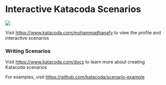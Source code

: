 # Interactive Katacoda Scenarios

[![](http://shields.katacoda.com/katacoda/mohammadhanafy/count.svg)](https://www.katacoda.com/mohammadhanafy "Get your profile on Katacoda.com")

Visit https://www.katacoda.com/mohammadhanafy to view the profile and interactive scenarios

### Writing Scenarios
Visit https://www.katacoda.com/docs to learn more about creating Katacoda scenarios

For examples, visit https://github.com/katacoda/scenario-example
